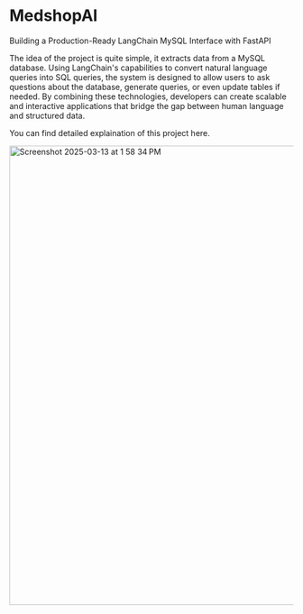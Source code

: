 # MedshopAI
Building a Production-Ready LangChain MySQL Interface with FastAPI


The idea of the project is quite simple, it extracts data from a MySQL database. Using LangChain's capabilities to convert natural language queries into SQL queries, the system is designed to allow users to ask questions about the database, generate queries, or even update tables if needed. By combining these technologies, developers can create scalable and interactive applications that bridge the gap between human language and structured data.

You can find detailed explaination of this project here.


<img width="815" alt="Screenshot 2025-03-13 at 1 58 34 PM" src="https://github.com/user-attachments/assets/348c6952-9a80-4f1d-b447-48c499217527" />
